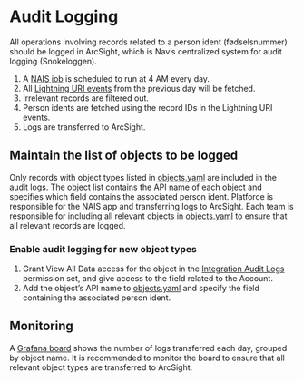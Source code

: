 # Audit Logging

All operations involving records related to a person ident (fødselsnummer) should be logged in ArcSight, which is Nav’s centralized system for audit logging (Snokeloggen).

1. A [NAIS job](https://github.com/navikt/sf-audit-logging/blob/main/.nais/job.yaml) is scheduled to run at 4 AM every day.
2. All [Lightning URI events](https://developer.salesforce.com/docs/atlas.en-us.platform_events.meta/platform_events/sforce_api_objects_lightningurievent.htm) from the previous day will be fetched.
3. Irrelevant records are filtered out.
4. Person idents are fetched using the record IDs in the Lightning URI events.
5. Logs are transferred to ArcSight.

## Maintain the list of objects to be logged

Only records with object types listed in [objects.yaml](https://github.com/navikt/sf-audit-logging/blob/main/src/main/resources/objects.yaml) are included in the audit logs.
The object list contains the API name of each object and specifies which field contains the associated person ident.
Platforce is responsible for the NAIS app and transferring logs to ArcSight.
Each team is responsible for including all relevant objects in [objects.yaml](https://github.com/navikt/sf-audit-logging/blob/main/src/main/resources/objects.yaml) to ensure that all relevant records are logged.

### Enable audit logging for new object types

1. Grant View All Data access for the object in the [Integration Audit Logs](https://github.com/navikt/crm-platform-unpackaged/blob/main/force-app/main/default/permissionsets/Integration_AuditLogs.permissionset-meta.xml) permission set, and give access to the field related to the Account.
2. Add the object’s API name to [objects.yaml](https://github.com/navikt/sf-audit-logging/blob/main/src/main/resources/objects.yaml) and specify the field containing the associated person ident.

## Monitoring

A [Grafana board](https://grafana.nav.cloud.nais.io/d/fekgqpvnx2qkgd/audit-logs?orgId=1&from=now-7d&to=now&timezone=browser) shows the number of logs transferred each day, grouped by object name.
It is recommended to monitor the board to ensure that all relevant object types are transferred to ArcSight.
